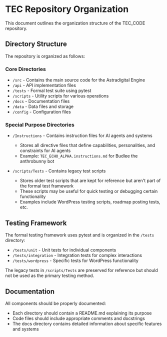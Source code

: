 # TEC Repository Organization

This document outlines the organization structure of the TEC_CODE repository.

## Directory Structure

The repository is organized as follows:

### Core Directories

- `/src` - Contains the main source code for the Astradigital Engine
- `/api` - API implementation files
- `/tests` - Formal test suite using pytest
- `/scripts` - Utility scripts for various operations
- `/docs` - Documentation files
- `/data` - Data files and storage
- `/config` - Configuration files

### Special Purpose Directories

- `/Instructions` - Contains instruction files for AI agents and systems
  - Stores all directive files that define capabilities, personalities, and constraints for AI agents
  - Example: `TEC_ECHO_ALPHA.instructions.md` for Budlee the anthrobunny bot

- `/scripts/Tests` - Contains legacy test scripts
  - Stores older test scripts that are kept for reference but aren't part of the formal test framework
  - These scripts may be useful for quick testing or debugging certain functionality
  - Examples include WordPress testing scripts, roadmap posting tests, etc.

## Testing Framework

The formal testing framework uses pytest and is organized in the `/tests` directory:

- `/tests/unit` - Unit tests for individual components
- `/tests/integration` - Integration tests for complex interactions
- `/tests/wordpress` - Specific tests for WordPress functionality

The legacy tests in `/scripts/Tests` are preserved for reference but should not be used as the primary testing method.

## Documentation

All components should be properly documented:
- Each directory should contain a README.md explaining its purpose
- Code files should include appropriate comments and docstrings
- The docs directory contains detailed information about specific features and systems
